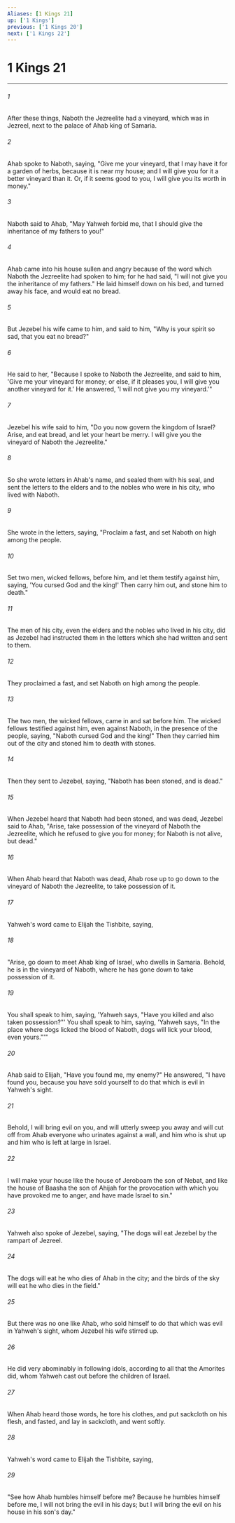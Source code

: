 ```yaml
---
Aliases: [1 Kings 21]
up: ['1 Kings']
previous: ['1 Kings 20']
next: ['1 Kings 22']
---
```

# 1 Kings 21
***





###### 1 

After these things, Naboth the Jezreelite had a vineyard, which was in Jezreel, next to the palace of Ahab king of Samaria. 



###### 2 

Ahab spoke to Naboth, saying, "Give me your vineyard, that I may have it for a garden of herbs, because it is near my house; and I will give you for it a better vineyard than it. Or, if it seems good to you, I will give you its worth in money." 



###### 3 

Naboth said to Ahab, "May Yahweh forbid me, that I should give the inheritance of my fathers to you!" 



###### 4 

Ahab came into his house sullen and angry because of the word which Naboth the Jezreelite had spoken to him; for he had said, "I will not give you the inheritance of my fathers." He laid himself down on his bed, and turned away his face, and would eat no bread. 



###### 5 

But Jezebel his wife came to him, and said to him, "Why is your spirit so sad, that you eat no bread?" 



###### 6 

He said to her, "Because I spoke to Naboth the Jezreelite, and said to him, 'Give me your vineyard for money; or else, if it pleases you, I will give you another vineyard for it.' He answered, 'I will not give you my vineyard.'" 



###### 7 

Jezebel his wife said to him, "Do you now govern the kingdom of Israel? Arise, and eat bread, and let your heart be merry. I will give you the vineyard of Naboth the Jezreelite." 



###### 8 

So she wrote letters in Ahab's name, and sealed them with his seal, and sent the letters to the elders and to the nobles who were in his city, who lived with Naboth. 



###### 9 

She wrote in the letters, saying, "Proclaim a fast, and set Naboth on high among the people. 



###### 10 

Set two men, wicked fellows, before him, and let them testify against him, saying, 'You cursed God and the king!' Then carry him out, and stone him to death." 



###### 11 

The men of his city, even the elders and the nobles who lived in his city, did as Jezebel had instructed them in the letters which she had written and sent to them. 



###### 12 

They proclaimed a fast, and set Naboth on high among the people. 



###### 13 

The two men, the wicked fellows, came in and sat before him. The wicked fellows testified against him, even against Naboth, in the presence of the people, saying, "Naboth cursed God and the king!" Then they carried him out of the city and stoned him to death with stones. 



###### 14 

Then they sent to Jezebel, saying, "Naboth has been stoned, and is dead." 



###### 15 

When Jezebel heard that Naboth had been stoned, and was dead, Jezebel said to Ahab, "Arise, take possession of the vineyard of Naboth the Jezreelite, which he refused to give you for money; for Naboth is not alive, but dead." 



###### 16 

When Ahab heard that Naboth was dead, Ahab rose up to go down to the vineyard of Naboth the Jezreelite, to take possession of it. 



###### 17 

Yahweh's word came to Elijah the Tishbite, saying, 



###### 18 

"Arise, go down to meet Ahab king of Israel, who dwells in Samaria. Behold, he is in the vineyard of Naboth, where he has gone down to take possession of it. 



###### 19 

You shall speak to him, saying, 'Yahweh says, "Have you killed and also taken possession?"' You shall speak to him, saying, 'Yahweh says, "In the place where dogs licked the blood of Naboth, dogs will lick your blood, even yours."'" 



###### 20 

Ahab said to Elijah, "Have you found me, my enemy?" He answered, "I have found you, because you have sold yourself to do that which is evil in Yahweh's sight. 



###### 21 

Behold, I will bring evil on you, and will utterly sweep you away and will cut off from Ahab everyone who urinates against a wall, and him who is shut up and him who is left at large in Israel. 



###### 22 

I will make your house like the house of Jeroboam the son of Nebat, and like the house of Baasha the son of Ahijah for the provocation with which you have provoked me to anger, and have made Israel to sin." 



###### 23 

Yahweh also spoke of Jezebel, saying, "The dogs will eat Jezebel by the rampart of Jezreel. 



###### 24 

The dogs will eat he who dies of Ahab in the city; and the birds of the sky will eat he who dies in the field." 



###### 25 

But there was no one like Ahab, who sold himself to do that which was evil in Yahweh's sight, whom Jezebel his wife stirred up. 



###### 26 

He did very abominably in following idols, according to all that the Amorites did, whom Yahweh cast out before the children of Israel. 



###### 27 

When Ahab heard those words, he tore his clothes, and put sackcloth on his flesh, and fasted, and lay in sackcloth, and went softly. 



###### 28 

Yahweh's word came to Elijah the Tishbite, saying, 



###### 29 

"See how Ahab humbles himself before me? Because he humbles himself before me, I will not bring the evil in his days; but I will bring the evil on his house in his son's day."
